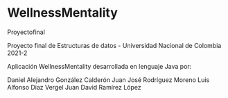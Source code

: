 # WellnessMentality
Proyectofinal 

Proyecto final de Estructuras de datos - Universidad Nacional de Colombia
2021-2

Aplicación WellnessMentality desarrollada en lenguaje Java por:

Daniel Alejandro González Calderón
Juan José Rodríguez Moreno
Luis Alfonso Diaz Vergel
Juan David Ramírez López
